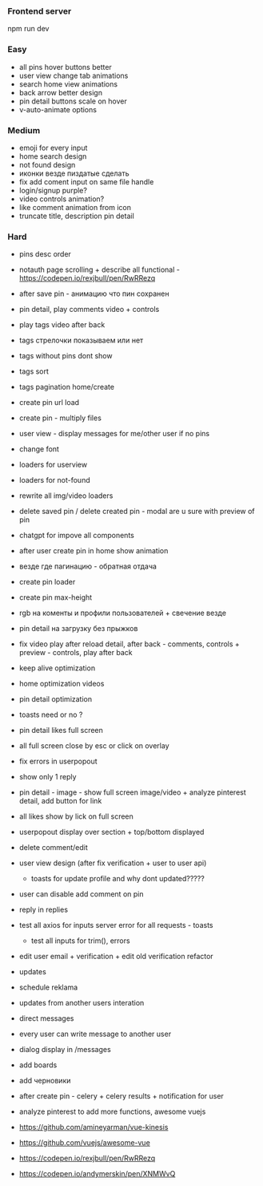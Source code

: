 ### Frontend server
npm run dev



### Easy
- all pins hover buttons better
- user view change tab animations
- search home view animations
- back arrow better design
- pin detail buttons scale on hover
- v-auto-animate options


### Medium
- emoji for every input
- home search design
- not found design
- иконки везде пиздатые сделать
- fix add coment input on same file handle
- login/signup purple?
- video controls animation?
- like comment animation from icon
- truncate title, description pin detail


### Hard
- pins desc order
- notauth page scrolling + describe all functional - https://codepen.io/rexjbull/pen/RwRRezq
- after save pin - анимацию что пин сохранен
- pin detail, play comments video + controls
- play tags video after back
- tags стрелочки показываем или нет
- tags without pins dont show
- tags sort
- tags pagination home/create
- create pin url load
- create pin - multiply files
- user view - display messages for me/other user if no pins
- change font
- loaders for userview
- loaders for not-found
- rewrite all img/video loaders
- delete saved pin / delete created pin - modal are u sure with preview of pin
- chatgpt for impove all components
- after user create pin in home show animation
- везде где пагинацию - обратная отдача
- create pin loader
- create pin max-height
- rgb на коменты и профили пользователей + свечение везде
- pin detail на загрузку без прыжков
- fix video play after reload detail, after back - comments, controls + preview - controls, play after back
- keep alive optimization
- home optimization videos
- pin detail optimization
- toasts need or no ?
- pin detail likes full screen
- all full screen close by esc or click on overlay
- fix errors in userpopout
- show only 1 reply
- pin detail - image - show full screen image/video + analyze pinterest detail, add button for link
- all likes show by lick on full screen
- userpopout display over section + top/bottom displayed
- delete comment/edit
- user view design (after fix verification + user to user api)
  - toasts for update profile and why dont updated?????
- user can disable add comment on pin
- reply in replies
- test all axios for inputs server error for all requests - toasts
  - test all inputs for trim(), errors
- edit user email + verification + edit old verification refactor
- updates
 - schedule reklama
 - updates from another users interation
- direct messages
 - every user can write message to another user
 - dialog display in /messages
- add boards
- add черновики 
- after create pin - celery + celery results + notification for user
- analyze pinterest to add more functions, awesome vuejs



- https://github.com/amineyarman/vue-kinesis
- https://github.com/vuejs/awesome-vue
- https://codepen.io/rexjbull/pen/RwRRezq
- https://codepen.io/andymerskin/pen/XNMWvQ